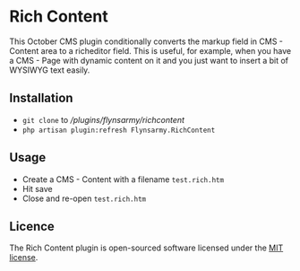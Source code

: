 # Rich Content

This October CMS plugin conditionally converts the markup field in CMS - Content area to a richeditor field. This is useful, for example, when you have a CMS - Page with dynamic content on it and you just want to insert a bit of WYSIWYG text easily.

## Installation

* `git clone` to */plugins/flynsarmy/richcontent*
* `php artisan plugin:refresh Flynsarmy.RichContent`

## Usage

* Create a CMS - Content with a filename `test.rich.htm`
* Hit save
* Close and re-open `test.rich.htm`

## Licence

The Rich Content plugin is open-sourced software licensed under the [MIT license](http://opensource.org/licenses/MIT).